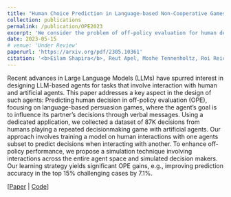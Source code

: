 ```yaml
---
title: "Human Choice Prediction in Language-based Non-Cooperative Games: Simulation-based Off-Policy Evaluation"
collection: publications
permalink: /publication/OPE2023
excerpt: 'We consider the problem of off-policy evaluation for human decision prediction in non-cooperative non-zero-sum games, collect an extensive novel dataset and present a simulation-based algorithm.'
date: 2023-05-15
# venue: 'Under Review'
paperurl: 'https://arxiv.org/pdf/2305.10361'
citation: '<b>Eilam Shapira</b>, Reut Apel, Moshe Tennenholtz, Roi Reichart (2023). "Human Choice Prediction in Language-based Non-Cooperative Games: Simulation-based Off-Policy Evaluation".'
---
```


Recent advances in Large Language Models (LLMs) have spurred interest in designing LLM-based agents for tasks that involve interaction with human and artificial
agents. This paper addresses a key aspect in the design of such agents: Predicting human decision in off-policy evaluation
(OPE), focusing on language-based persuasion games, where the agent’s goal is to influence its partner’s decisions through verbal messages. Using a dedicated application, we collected a dataset of 87K decisions
from humans playing a repeated decisionmaking game with artificial agents. Our
approach involves training a model on human interactions with one agents subset to
predict decisions when interacting with another. To enhance off-policy performance,
we propose a simulation technique involving interactions across the entire agent space
and simulated decision makers. Our learning strategy yields significant OPE gains,
e.g., improving prediction accuracy in the
top 15% challenging cases by 7.1%.

[[Paper](https://arxiv.org/pdf/2305.10361.pdf) \|  [Code](https://github.com/eilamshapira/HumanChoicePrediction)]